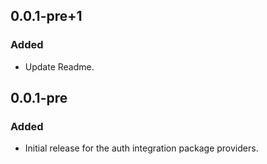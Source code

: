 ## 0.0.1-pre+1

### Added
- Update Readme.

## 0.0.1-pre

### Added
- Initial release for the auth integration package providers.



